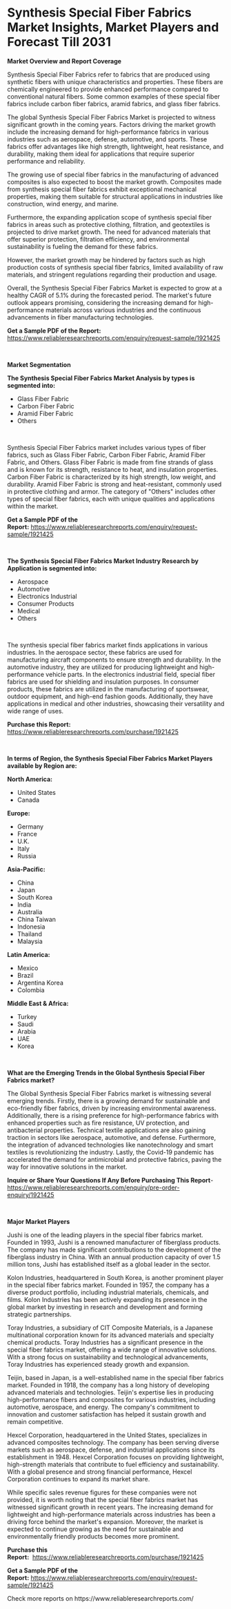 <p><h1>Synthesis Special Fiber Fabrics Market Insights, Market Players and Forecast Till 2031</h1></p><p><strong>Market Overview and Report Coverage</strong></p>
<p><p>Synthesis Special Fiber Fabrics refer to fabrics that are produced using synthetic fibers with unique characteristics and properties. These fibers are chemically engineered to provide enhanced performance compared to conventional natural fibers. Some common examples of these special fiber fabrics include carbon fiber fabrics, aramid fabrics, and glass fiber fabrics.</p><p>The global Synthesis Special Fiber Fabrics Market is projected to witness significant growth in the coming years. Factors driving the market growth include the increasing demand for high-performance fabrics in various industries such as aerospace, defense, automotive, and sports. These fabrics offer advantages like high strength, lightweight, heat resistance, and durability, making them ideal for applications that require superior performance and reliability.</p><p>The growing use of special fiber fabrics in the manufacturing of advanced composites is also expected to boost the market growth. Composites made from synthesis special fiber fabrics exhibit exceptional mechanical properties, making them suitable for structural applications in industries like construction, wind energy, and marine.</p><p>Furthermore, the expanding application scope of synthesis special fiber fabrics in areas such as protective clothing, filtration, and geotextiles is projected to drive market growth. The need for advanced materials that offer superior protection, filtration efficiency, and environmental sustainability is fueling the demand for these fabrics.</p><p>However, the market growth may be hindered by factors such as high production costs of synthesis special fiber fabrics, limited availability of raw materials, and stringent regulations regarding their production and usage.</p><p>Overall, the Synthesis Special Fiber Fabrics Market is expected to grow at a healthy CAGR of 5.1% during the forecasted period. The market's future outlook appears promising, considering the increasing demand for high-performance materials across various industries and the continuous advancements in fiber manufacturing technologies.</p></p>
<p><strong>Get a Sample PDF of the Report:</strong> <a href="https://www.reliableresearchreports.com/enquiry/request-sample/1921425">https://www.reliableresearchreports.com/enquiry/request-sample/1921425</a></p>
<p>&nbsp;</p>
<p><strong>Market Segmentation</strong></p>
<p><strong>The Synthesis Special Fiber Fabrics Market Analysis by types is segmented into:</strong></p>
<p><ul><li>Glass Fiber Fabric</li><li>Carbon Fiber Fabric</li><li>Aramid Fiber Fabric</li><li>Others</li></ul></p>
<p>&nbsp;</p>
<p><p>Synthesis Special Fiber Fabrics market includes various types of fiber fabrics, such as Glass Fiber Fabric, Carbon Fiber Fabric, Aramid Fiber Fabric, and Others. Glass Fiber Fabric is made from fine strands of glass and is known for its strength, resistance to heat, and insulation properties. Carbon Fiber Fabric is characterized by its high strength, low weight, and durability. Aramid Fiber Fabric is strong and heat-resistant, commonly used in protective clothing and armor. The category of "Others" includes other types of special fiber fabrics, each with unique qualities and applications within the market.</p></p>
<p><strong>Get a Sample PDF of the Report:</strong>&nbsp;<a href="https://www.reliableresearchreports.com/enquiry/request-sample/1921425">https://www.reliableresearchreports.com/enquiry/request-sample/1921425</a></p>
<p>&nbsp;</p>
<p><strong>The Synthesis Special Fiber Fabrics Market Industry Research by Application is segmented into:</strong></p>
<p><ul><li>Aerospace</li><li>Automotive</li><li>Electronics Industrial</li><li>Consumer Products</li><li>Medical</li><li>Others</li></ul></p>
<p>&nbsp;</p>
<p><p>The synthesis special fiber fabrics market finds applications in various industries. In the aerospace sector, these fabrics are used for manufacturing aircraft components to ensure strength and durability. In the automotive industry, they are utilized for producing lightweight and high-performance vehicle parts. In the electronics industrial field, special fiber fabrics are used for shielding and insulation purposes. In consumer products, these fabrics are utilized in the manufacturing of sportswear, outdoor equipment, and high-end fashion goods. Additionally, they have applications in medical and other industries, showcasing their versatility and wide range of uses.</p></p>
<p><strong>Purchase this Report:</strong>&nbsp; <a href="https://www.reliableresearchreports.com/purchase/1921425">https://www.reliableresearchreports.com/purchase/1921425</a></p>
<p>&nbsp;</p>
<p><strong>In terms of Region, the Synthesis Special Fiber Fabrics Market Players available by Region are:</strong></p>
<p>
    <p> <strong> North America: </strong>
        <ul>
            <li>United States</li>
            <li>Canada</li>
        </ul>
        </p> 
    <p> <strong> Europe: </strong>
        <ul>
            <li>Germany</li>
            <li>France</li>
            <li>U.K.</li>
            <li>Italy</li>
            <li>Russia</li>
        </ul>
        </p> 
    <p> <strong> Asia-Pacific: </strong>
        <ul>
            <li>China</li>
            <li>Japan</li>
            <li>South Korea</li>
            <li>India</li>
            <li>Australia</li>
            <li>China Taiwan</li>
            <li>Indonesia</li>
            <li>Thailand</li>
            <li>Malaysia</li>
        </ul>
        </p> 
    <p> <strong> Latin America: </strong>
        <ul>
            <li>Mexico</li>
            <li>Brazil</li>
            <li>Argentina Korea</li>
            <li>Colombia</li>
        </ul>
        </p> 
    <p> <strong> Middle East & Africa: </strong>
        <ul>
            <li>Turkey</li>
            <li>Saudi</li>
            <li>Arabia</li>
            <li>UAE</li>
            <li>Korea</li>
        </ul>
    </p>
    </p>
<p>&nbsp;</p>
<p><strong>What are the Emerging Trends in the Global Synthesis Special Fiber Fabrics market?</strong></p>
<p><p>The Global Synthesis Special Fiber Fabrics market is witnessing several emerging trends. Firstly, there is a growing demand for sustainable and eco-friendly fiber fabrics, driven by increasing environmental awareness. Additionally, there is a rising preference for high-performance fabrics with enhanced properties such as fire resistance, UV protection, and antibacterial properties. Technical textile applications are also gaining traction in sectors like aerospace, automotive, and defense. Furthermore, the integration of advanced technologies like nanotechnology and smart textiles is revolutionizing the industry. Lastly, the Covid-19 pandemic has accelerated the demand for antimicrobial and protective fabrics, paving the way for innovative solutions in the market.</p></p>
<p><strong>Inquire or Share Your Questions If Any Before Purchasing This Report</strong>- <a href="https://www.reliableresearchreports.com/enquiry/pre-order-enquiry/1921425">https://www.reliableresearchreports.com/enquiry/pre-order-enquiry/1921425</a></p>
<p>&nbsp;</p>
<p><strong>Major Market Players</strong></p>
<p><p>Jushi is one of the leading players in the special fiber fabrics market. Founded in 1993, Jushi is a renowned manufacturer of fiberglass products. The company has made significant contributions to the development of the fiberglass industry in China. With an annual production capacity of over 1.5 million tons, Jushi has established itself as a global leader in the sector.</p><p>Kolon Industries, headquartered in South Korea, is another prominent player in the special fiber fabrics market. Founded in 1957, the company has a diverse product portfolio, including industrial materials, chemicals, and films. Kolon Industries has been actively expanding its presence in the global market by investing in research and development and forming strategic partnerships.</p><p>Toray Industries, a subsidiary of CIT Composite Materials, is a Japanese multinational corporation known for its advanced materials and specialty chemical products. Toray Industries has a significant presence in the special fiber fabrics market, offering a wide range of innovative solutions. With a strong focus on sustainability and technological advancements, Toray Industries has experienced steady growth and expansion.</p><p>Teijin, based in Japan, is a well-established name in the special fiber fabrics market. Founded in 1918, the company has a long history of developing advanced materials and technologies. Teijin's expertise lies in producing high-performance fibers and composites for various industries, including automotive, aerospace, and energy. The company's commitment to innovation and customer satisfaction has helped it sustain growth and remain competitive.</p><p>Hexcel Corporation, headquartered in the United States, specializes in advanced composites technology. The company has been serving diverse markets such as aerospace, defense, and industrial applications since its establishment in 1948. Hexcel Corporation focuses on providing lightweight, high-strength materials that contribute to fuel efficiency and sustainability. With a global presence and strong financial performance, Hexcel Corporation continues to expand its market share.</p><p>While specific sales revenue figures for these companies were not provided, it is worth noting that the special fiber fabrics market has witnessed significant growth in recent years. The increasing demand for lightweight and high-performance materials across industries has been a driving force behind the market's expansion. Moreover, the market is expected to continue growing as the need for sustainable and environmentally friendly products becomes more prominent.</p></p>
<p><strong>Purchase this Report:</strong>&nbsp;&nbsp;<a href="https://www.reliableresearchreports.com/purchase/1921425">https://www.reliableresearchreports.com/purchase/1921425</a></p>
<p></p>
<p><strong>Get a Sample PDF of the Report:</strong>&nbsp;<a href="https://www.reliableresearchreports.com/enquiry/request-sample/1921425">https://www.reliableresearchreports.com/enquiry/request-sample/1921425</a></p>
<p>Check more reports on https://www.reliableresearchreports.com/</p>